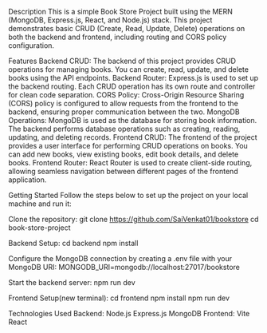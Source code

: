 Description
This is a simple Book Store Project built using the MERN (MongoDB, Express.js, React, and Node.js) stack. This project demonstrates basic CRUD (Create, Read, Update, Delete) operations on both the backend and frontend, including routing and CORS policy configuration.


Features
Backend CRUD: The backend of this project provides CRUD operations for managing books. You can create, read, update, and delete books using the API endpoints.
Backend Router: Express.js is used to set up the backend routing. Each CRUD operation has its own route and controller for clean code separation.
CORS Policy: Cross-Origin Resource Sharing (CORS) policy is configured to allow requests from the frontend to the backend, ensuring proper communication between the two.
MongoDB Operations: MongoDB is used as the database for storing book information. The backend performs database operations such as creating, reading, updating, and deleting records.
Frontend CRUD: The frontend of the project provides a user interface for performing CRUD operations on books. You can add new books, view existing books, edit book details, and delete books.
Frontend Router: React Router is used to create client-side routing, allowing seamless navigation between different pages of the frontend application.

Getting Started
Follow the steps below to set up the project on your local machine and run it:

Clone the repository:
git clone https://github.com/SaiVenkat01/bookstore
cd book-store-project

Backend Setup:
cd backend
npm install

Configure the MongoDB connection by creating a .env file with your MongoDB URI:
MONGODB_URI=mongodb://localhost:27017/bookstore

Start the backend server:
npm run dev

Frontend Setup(new terminal):
cd frontend
npm install
npm run dev

Technologies Used
Backend:
Node.js
Express.js
MongoDB
Frontend:
Vite
React
